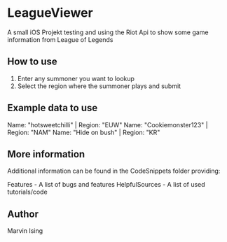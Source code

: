 # LeagueViewer
A small iOS Projekt testing and using the Riot Api to show some game information from League of Legends

## How to use
1. Enter any summoner you want to lookup
2. Select the region where the summoner plays and submit

## Example data to use
Name: "hotsweetchilli" | Region: "EUW"
Name: "Cookiemonster123" | Region: "NAM"
Name: "Hide on bush" | Region: "KR"

## More information
Additional information can be found in the CodeSnippets folder providing:

Features - A list of bugs and features
HelpfulSources - A list of used tutorials/code

## Author
Marvin Ising
